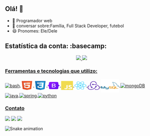 ##  Olá! 👋

- 🔭 Programador web
- 💬 conversar sobre:Família, Full Stack Developer, futebol
- 😄 Pronomes: Ele/Dele

## Estatística da conta: :basecamp:

<div align="center">
  <a href="https://github.com/camiloLelis?tab=repositories">
  <img height="180em" src="https://github-readme-stats.vercel.app/api?username=camiloLelis&show_icons=true&theme=dark&include_all_commits=true&count_private=true&icon_color=2FC18C&title_color=2FC18C&bg_color=1A1D21"/>
  <img height="180em" src="https://github-readme-stats.vercel.app/api/top-langs/?username=camiloLelis&layout=compact&langs_count=7&theme=dark&title_color=2FC18C&bg_color=1A1D21"/>
</div>

 
 ### Ferramentas e tecnologias que utilizo:

<div>
  <img align="center" alt="bash" height="30" width="40" src="https://cdn.jsdelivr.net/gh/devicons/devicon/icons/bash/bash-plain.svg">
  <img align="center" alt="HTML" height="30" width="40" src="https://raw.githubusercontent.com/devicons/devicon/master/icons/html5/html5-original.svg">
  <img align="center" alt="CSS" height="30" width="40" src="https://raw.githubusercontent.com/devicons/devicon/master/icons/css3/css3-original.svg">
  <img align="center" alt="bootstrap" height="30" width="40" src="https://raw.githubusercontent.com/devicons/devicon/master/icons/bootstrap/bootstrap-original.svg">
  <img align="center" alt="Js" height="30" width="40" src="https://raw.githubusercontent.com/devicons/devicon/master/icons/javascript/javascript-plain.svg">
  <img align="center" alt="React" height="30" width="40" src="https://raw.githubusercontent.com/devicons/devicon/master/icons/react/react-original.svg">
  <img align="center" alt="redux" height="30" width="40" src="https://raw.githubusercontent.com/devicons/devicon/master/icons/redux/redux-original.svg">
  <img align="center" alt="mysql" height="45" width="60" src="https://raw.githubusercontent.com/devicons/devicon/master/icons/mysql/mysql-original-wordmark.svg">
  <img align="center" alt="mongoDB" height="40" width="55" src="https://cdn.jsdelivr.net/gh/devicons/devicon/icons/mongodb/mongodb-original-wordmark.svg" />
  <img align="center" alt="java" height="40" width="55" src="https://cdn.jsdelivr.net/gh/devicons/devicon/icons/java/java-original-wordmark.svg" />
  <img align="center" alt="spring" height="40" width="55" src="https://cdn.jsdelivr.net/gh/devicons/devicon/icons/spring/spring-original-wordmark.svg" />
  <img align="center" alt="python" height="40" width="55" src="https://cdn.jsdelivr.net/gh/devicons/devicon/icons/python/python-original-wordmark.svg" />
</div>
 
### Contato

<div>
  <a href="https://www.linkedin.com/in/camilo-de-souza/" target="_blank"><img src="https://img.shields.io/badge/-LinkedIn-%230077B5?style=for-the-badge&logo=linkedin&logoColor=white" target="_blank"></a>
  <a href = "mailto:lafirmafuerte@gmail.com"><img src="https://img.shields.io/badge/-Gmail-%23333?style=for-the-badge&logo=gmail&logoColor=white" target="_blank"></a>
  <a href="" target="_blank"><img src="https://img.shields.io/badge/-Instagram-%23E4405F?style=for-the-badge&logo=instagram&logoColor=white" target="_blank"></a>
  </div>
 
![Snake animation](https://github.com/camiloLelis/camiloLelis/blob/output/github-contribution-grid-snake.svg)
  
